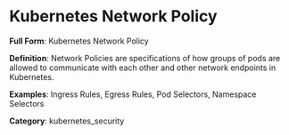 # Kubernetes Network Policy

**Full Form**: Kubernetes Network Policy

**Definition**: Network Policies are specifications of how groups of pods are allowed to communicate with each other and other network endpoints in Kubernetes.

**Examples**: Ingress Rules, Egress Rules, Pod Selectors, Namespace Selectors

**Category**: kubernetes_security
